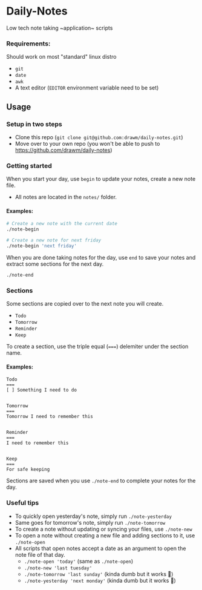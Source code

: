 Daily-Notes
===

Low tech note taking ~application~ scripts

### Requirements:
Should work on most "standard" linux distro
* `git`
* `date`
* `awk`
* A text editor (`EDITOR` environment variable need to be set)

## Usage

### Setup in two steps
* Clone this repo (`git clone git@github.com:drawm/daily-notes.git`)
* Move over to your own repo (you won't be able to push to https://github.com/drawm/daily-notes)

### Getting started
When you start your day, use `begin` to update your notes, create a new note file.
* All notes are located in the `notes/` folder.

#### Examples:
```bash
# Create a new note with the current date
./note-begin

# Create a new note for next friday
./note-begin 'next friday'
```

When you are done taking notes for the day, use `end` to save your notes and extract some sections for the next day.
```bash
./note-end
```

### Sections
Some sections are copied over to the next note you will create.
* `Todo`
* `Tomorrow`
* `Reminder`
* `Keep`

To create a section, use the triple equal (`===`) delemiter under the section name.


#### Examples:
```
Todo
===
[ ] Something I need to do


Tomorrow
===
Tomorrow I need to remember this


Reminder
===
I need to remember this


Keep
===
For safe keeping
```

Sections are saved when you use `./note-end` to complete your notes for the day.

### Useful tips
* To quickly open yesterday's note, simply run `./note-yesterday`
* Same goes for tomorrow's note, simply run `./note-tomorrow`
* To create a note without updating or syncing your files, use `./note-new` 
* To open a note without creating a new file and adding sections to it, use `./note-open`
* All scripts that open notes accept a date as an argument to open the note file of that day.
    * `./note-open 'today'` (same as `./note-open`)
    * `./note-new 'last tuesday'`
    * `./note-tomorrow 'last sunday'` (kinda dumb but it works :shrug:)
    * `./note-yesterday 'next monday'` (kinda dumb but it works :shrug:)

